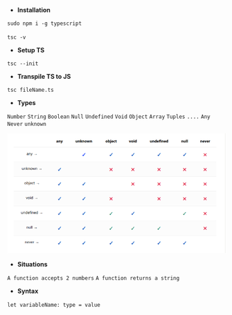 
- **Installation**
```
sudo npm i -g typescript

tsc -v
```

- **Setup TS**
```
tsc --init
```

- **Transpile TS to JS**
```
tsc fileName.ts
```

- **Types**

`Number`
`String`
`Boolean`
`Null`
`Undefined`
`Void`
`Object`
`Array`
`Tuples`
`....`
`Any`
`Never`
`unknown`

![CHEESE!](ts_type.png)


- **Situations**

`A function accepts 2 numbers`
`A function returns a string`


- **Syntax**

`let variableName: type = value`

